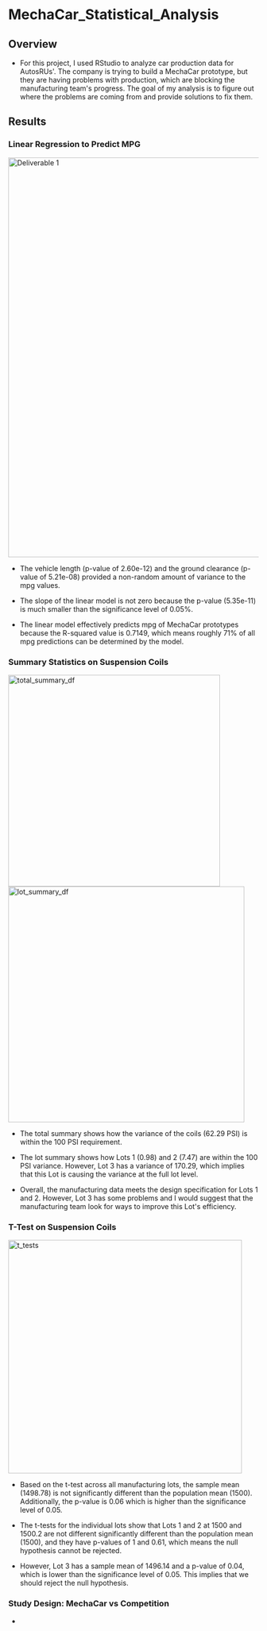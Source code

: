 # MechaCar_Statistical_Analysis

## Overview

- For this project, I used RStudio to analyze car production data for AutosRUs'. The company is trying to build a MechaCar prototype, but they are having problems with production, which are blocking the manufacturing team's progress. The goal of my analysis is to figure out where the problems are coming from and provide solutions to fix them. 


## Results

### Linear Regression to Predict MPG

<img width="805" alt="Deliverable 1" src="https://user-images.githubusercontent.com/111243284/206784611-8ad5abb6-e58a-4663-a036-8473ddddc24e.png">

- The vehicle length (p-value of 2.60e-12) and the ground clearance (p-value of 5.21e-08) provided a non-random amount of variance to the mpg values.

- The slope of the linear model is not zero because the p-value (5.35e-11) is much smaller than the significance level of 0.05%.

- The linear model effectively predicts mpg of MechaCar prototypes because the R-squared value is 0.7149, which means roughly 71% of all mpg predictions can be determined by the model. 


### Summary Statistics on Suspension Coils

<img width="426" alt="total_summary_df" src="https://user-images.githubusercontent.com/111243284/206785008-960da93e-d491-4766-82c5-de01d7f7bbef.png">


<img width="475" alt="lot_summary_df" src="https://user-images.githubusercontent.com/111243284/206785024-c09bfba3-c491-48a0-8ec1-7284f3b714f3.png">


- The total summary shows how the variance of the coils (62.29 PSI) is within the 100 PSI requirement.

- The lot summary shows how Lots 1 (0.98) and 2 (7.47) are within the 100 PSI variance. However, Lot 3 has a variance of 170.29, which implies that this Lot is causing the variance at the full lot level. 

- Overall, the manufacturing data meets the design specification for Lots 1 and 2. However, Lot 3 has some problems and I would suggest that the manufacturing team look for ways to improve this Lot's efficiency.


### T-Test on Suspension Coils

<img width="470" alt="t_tests" src="https://user-images.githubusercontent.com/111243284/206785112-6464b67d-0044-4dde-8ec5-d7ae5c024288.png">


- Based on the t-test across all manufacturing lots, the sample mean (1498.78) is not significantly different than the population mean (1500). Additionally, the p-value is 0.06 which is higher than the significance level of 0.05.

- The t-tests for the individual lots show that Lots 1 and 2 at 1500 and 1500.2 are not different significantly different than the population mean (1500), and they have p-values of 1 and 0.61, which means the null hypothesis cannot be rejected. 

- However, Lot 3 has a sample mean of 1496.14 and a p-value of 0.04, which is lower than the significance level of 0.05. This implies that we should reject the null hypothesis.


### Study Design: MechaCar vs Competition

- 






